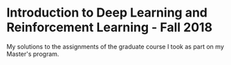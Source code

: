 # Introduction to Deep Learning and Reinforcement Learning - Fall 2018

My solutions to the assignments of the graduate course I took as part on my Master's program.
